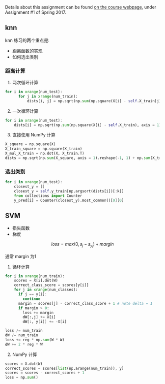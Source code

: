 Details about this assignment can be found [on the course webpage](http://cs231n.github.io/), under Assignment #1 of Spring 2017.
## knn
knn 练习的两个重点是:
* 距离函数的实现
* 如何选出类别

### 距离计算
1. 两次循环计算
```Python
for i in xrange(num_test):
      for j in xrange(num_train):
          dists[i, j] = np.sqrt(np.sum(np.square(X[i] - self.X_train[j])))
```
2. 一次循环计算
```Python
for i in xrange(num_test):
    dists[i] = np.sqrt(np.sum(np.square(X[i] - self.X_train), axis = 1))
```

3. 直接使用 NumPy 计算
```Python
X_square = np.square(X)
X_train_square = np.square(X_train)
X_mul_X_train = np.dot(X, X_train.T)
dists = np.sqrt(np.sum(X_square, axis = 1).reshape(-1, 1) + np.sum(X_train_square, axis = 1) - 2 * X_mul_X_train)
```

### 选出类别
```Python
for i in xrange(num_test):
    closest_y = []
    closest_y = self.y_train[np.argsort(dists[i])[:k]]
    from collections import Counter
    y_pred[i] = Counter(closest_y).most_common()[0][0]
```

## SVM
* 损失函数
* 梯度

$$ loss = max(0, s_j - s_{y_i}) + margin $$

通常 margin 为1

1. 循环计算
```Python
for i in xrange(num_train):
    scores = X[i].dot(W)
    correct_class_score = scores[y[i]]
    for j in xrange(num_classes):
      if j == y[i]:
        continue
      margin = scores[j] - correct_class_score + 1 # note delta = 1
      if margin > 0:
        loss += margin
        dW[:,j] += X[i]
        dW[:, y[i]] += -X[i]

loss /= num_train
dW /= num_train
loss += reg * np.sum(W * W)
dW += 2 * reg * W
```

2. NumPy 计算
```Python
scores = X.dot(W)
correct_scores = scores[list(np.arange(num_train)), y]
scores = scores - correct_scores + 1
loss = np.sum()
```

